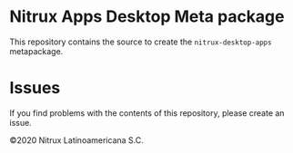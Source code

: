 # Nitrux Apps Desktop Meta package

This repository contains the source to create the `nitrux-desktop-apps` metapackage.

# Issues
If you find problems with the contents of this repository, please create an issue.

©2020 Nitrux Latinoamericana S.C.
